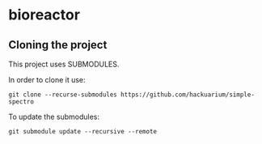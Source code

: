 # bioreactor

## Cloning the project

This project uses SUBMODULES.

In order to clone it use:

`git clone --recurse-submodules https://github.com/hackuarium/simple-spectro`

To update the submodules:

`git submodule update --recursive --remote`

